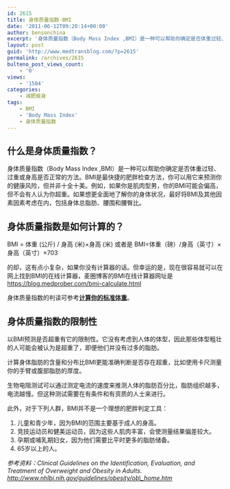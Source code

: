 ```yaml
---
id: 2615
title: 身体质量指数-BMI
date: '2011-06-12T09:20:14+00:00'
author: bensonchina
excerpt: '身体质量指数（Body Mass Index ,BMI）是一种可以帮助你确定是否体重过轻、过重或身高是否正常的方法。'
layout: post
guid: 'http://www.medtransblog.com/?p=2615'
permalink: /archives/2615
bulteno_post_views_count:
    - '0'
views:
    - '1504'
categories:
    - 减肥瘦身
tags:
    - BMI
    - 'Body Mass Index'
    - 身体质量指数
---
```


## 什么是身体质量指数？

身体质量指数（Body Mass Index ,BMI）是一种可以帮助你确定是否体重过轻、过重或身高是否正常的方法。BMI是最快捷的肥胖检查方法，你可以用它来预测你的健康风险，但并非十全十美。例如，如果你是肌肉型男，你的BMI可能会偏高，但不会有人认为你超重。如果想更全面地了解你的身体状况，最好将BMI及其他因素因素考虑在内，包括身体总脂肪、腰围和腰臀比。

## 身体质量指数是如何计算的？

BMI = 体重 (公斤) / 身高 (米)×身高 (米) 或者是 BMI=体重（磅）/身高（英寸）× 身高（英寸）×703

的却，这有点小复杂，如果你没有计算器的话。但幸运的是，现在很容易就可以在网上找到BMI的在线计算器，麦圈博客的BMI在线计算器网址是<https://blog.medprober.com/bmi-calculate.html>

身体质量指数的判读可参考[**计算你的标准体重**](https://blog.medprober.com/bmi-calculate.html)。

## 身体质量指数的限制性

以BMI预测是否超重有它的限制性。它没有考虑到人体的体型，因此那些体型粗壮的人可能会被认为是超重了，即便他们并没有过多的脂肪。

计算身体脂肪的含量和分布比BMI更能准确判断是否存在超重，比如使用卡尺测量你的手臂或腹部脂肪的厚度。

生物电阻测试可以通过测定电流的速度来推测人体的脂肪百分比，脂肪组织越多，电流越慢。但这种测试需要在有条件和有资质的人士来进行。

此外，对于下列人群，BMI并不是一个理想的肥胖判定工具：

1. 儿童和青少年，因为BMI的范围主要基于成人的身高。
2. 竞技运动员和健美运动员，因为这些人肌肉丰富，会使测量结果偏差较大。
3. 孕期或哺乳期妇女，因为他们需要比平时更多的脂肪储备。
4. 65岁以上的人。

*参考资料：Clinical Guidelines on the Identification, Evaluation, and Treatment of Overweight and Obesity in Adults. http://www.nhlbi.nih.gov/guidelines/obesity/ob\_home.htm*